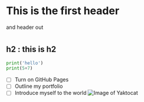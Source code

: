 # <h1>This is the first header</h1>and header out
# <h2>h2 : this is h2
``` python
print('hello')
print(5+7)
```
- [ ] Turn on GitHub Pages
- [ ] Outline my portfolio
- [ ] Introduce myself to the world
![Image of Yaktocat](https://octodex.github.com/images/yaktocat.png)
